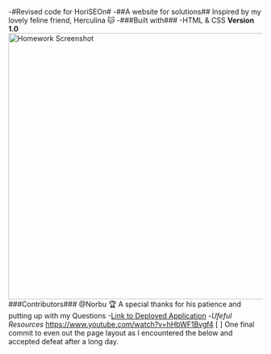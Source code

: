 -#Revised code for HoriSEOn#
-##A website for solutions## Inspired by my lovely feline friend, Herculina 🐱
-###Built with###
-HTML & CSS
**Version 1.0**
<img width="527" alt="Homework Screenshot" src="https://user-images.githubusercontent.com/73615662/99756038-4b876d80-2b40-11eb-952b-5c889b1121b8.png">
###Contributors### @Norbu 🏆 A special thanks for his patience and putting up with my Questions 
-[Link to Deployed Application](https://ffakih5.github.io/Refactor/)
-*Ufeful Resources* https://www.youtube.com/watch?v=hHbWF1Bvgf4
 [ ] One final commit to even out the page layout as I encountered the below and accepted defeat after a long day. 
